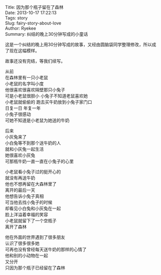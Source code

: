 Title: 因为那个瓶子留在了森林  
Date: 2013-10-17 17:22:13  
Tags: story  
Slug: fairy-story-about-love  
Author: Ryekee  
Summary: 纠结的晚上30分钟写成的小童话

这是一个纠结的晚上用30分钟写成的故事，又经由圆脑袋同学整理修改，所以成了现在这幅模样。

故事还没有完结，等我们续写。

从前  
在森林里有一只小老鼠  
小老鼠的名字叫小度   
他很喜欢很喜欢隔壁那只小兔子  
可是小老鼠很胆小 小兔子不知道老鼠喜欢她  
小老鼠就偷偷的 跑去买牛奶放到小兔子家门口  
日复一日 年复一年  
小兔子很感动   
可她不知道是小老鼠为她送的牛奶  
	
后来   
小灰兔来了  
小白兔等不到那个送牛奶的人  
就和小灰兔一起生活  
她很喜欢小灰兔  
可那瓶牛奶一直一直在小兔子的心里  

小老鼠看小兔子过的挺开心的  
就没有再送牛奶  
他也不想再留在大森林里了  
离开的最后一天  
他想告诉小兔子真相  
可当他去找小兔子的时候  
却看见小白兔和小灰兔在一起  
脸上洋溢着幸福的笑容   
小老鼠就留下了一个空瓶子  
离开了森林  

他在外面的世界遇到了很多朋友  
认识了很多很多她  
可再也没有曾经每天送牛奶的那样的心情了  
他和别的小动物在一起  
又分开  
只因为那个瓶子已经留在了森林